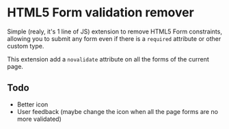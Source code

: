 HTML5 Form validation remover
=============================

Simple (realy, it's 1 line of JS) extension to remove HTML5 Form constraints,
allowing you to submit any form even if there is a `required` attribute or other custom type.

This extension add a `novalidate` attribute on all the forms of the current page.

Todo
----

- Better icon
- User feedback (maybe change the icon when all the page forms are no more validated)
